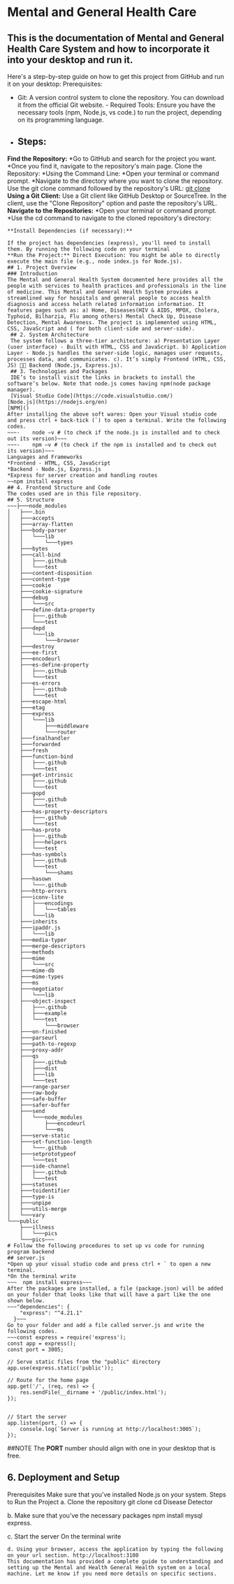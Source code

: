 # Mental and General Health Care
## This is the documentation of Mental and General Health Care System and how to incorporate it into your desktop and run it.
Here's a step-by-step guide on how to get this project from GitHub and run it on your desktop:
Prerequisites:
- Git: A version control system to clone the repository. You can download it from the official Git website.   - Required Tools: Ensure you have the necessary tools (npm, Node.js, vs code.) to run the project, depending on its programming language.
- ## Steps:
**Find the Repository:**
*Go to GitHub and search for the project you want.
*Once you find it, navigate to the repository's main page. Clone the Repository:
*Using the Command Line:
*Open your terminal or command prompt.
*Navigate to the directory where you want to clone the repository. Use the git clone command followed by the repository's URL:
[git clone](https://github.com/pauwan-github/PLP-Hackathon.git)
**Using a Git Client:** Use a Git client like GitHub Desktop or SourceTree.   In the client, use the "Clone Repository" option and paste the repository's URL. **Navigate to the Repositories:**
  *Open your terminal or command prompt.
  *Use the cd command to navigate to the cloned repository's directory:
~~~ cd PLP-Hackathon~~~
**Install Dependencies (if necessary):**

If the project has dependencies (express), you'll need to install them. By running the following code on your terminal
**Run the Project:** Direct Execution: You might be able to directly execute the main file (e.g., node index.js for Node.js).
## 1. Project Overview
### Introduction
The Mental and General Health System documented here provides all the people with services to health practices and professionals in the line of medicine. This Mental and General Health System provides a streamlined way for hospitals and general people to access health diagnosis and access helath related information information. It features pages such as: a) Home, Diseases(HIV & AIDS, MPOX, Cholera, Typhoid, Bilharzia, Flu among others) Mental Check Up, Disease Detection, Mental Awareness. The project is implemented using HTML, CSS, JavaScript and ( for both client-side and server-side).
 ## 2. System Architecture
 The system follows a three-tier architecture: a) Presentation Layer (user interface) - Built with HTML, CSS and JavaScript. b) Application Layer - Node.js handles the server-side logic, manages user requests, processes data, and communicates. c). It’s simply Frontend (HTML, CSS, JS)  Backend (Node.js, Express.js).
 ## 3. Technologies and Packages
 IDE’s to install visit the links in brackets to install the software’s below. Note that node.js comes having npm(node package manager).
 [Visual Studio Code](https://code.visualstudio.com/)
[Node.js](https://nodejs.org/en)
[NPM]()
After installing the above soft wares: Open your Visual studio code and press ctrl + back-tick (`) to open a terminal. Write the following codes.
~~~-	node –v # (to check if the node.js is installed and to check out its version)~~~
~~~-	npm –v # (to check if the npm is installed and to check out its version)~~~
Languages and Frameworks
*Frontend - HTML, CSS, JavaScript
*Backend - Node.js, Express.js
*Express for server creation and handling routes
~~npm install express
## 4. Frontend Structure and Code
The codes used are in this file repository.
## 5. Structure
~~~├───node_modules
│   ├───.bin
│   ├───accepts
│   ├───array-flatten
│   ├───body-parser
│   │   └───lib
│   │       └───types
│   ├───bytes
│   ├───call-bind
│   │   ├───.github
│   │   └───test
│   ├───content-disposition
│   ├───content-type
│   ├───cookie
│   ├───cookie-signature
│   ├───debug
│   │   └───src
│   ├───define-data-property
│   │   ├───.github
│   │   └───test
│   ├───depd
│   │   └───lib
│   │       └───browser
│   ├───destroy
│   ├───ee-first
│   ├───encodeurl
│   ├───es-define-property
│   │   ├───.github
│   │   └───test
│   ├───es-errors
│   │   ├───.github
│   │   └───test
│   ├───escape-html
│   ├───etag
│   ├───express
│   │   └───lib
│   │       ├───middleware
│   │       └───router
│   ├───finalhandler
│   ├───forwarded
│   ├───fresh
│   ├───function-bind
│   │   ├───.github
│   │   └───test
│   ├───get-intrinsic
│   │   ├───.github
│   │   └───test
│   ├───gopd
│   │   ├───.github
│   │   └───test
│   ├───has-property-descriptors
│   │   ├───.github
│   │   └───test
│   ├───has-proto
│   │   ├───.github
│   │   ├───helpers
│   │   └───test
│   ├───has-symbols
│   │   ├───.github
│   │   └───test
│   │       └───shams
│   ├───hasown
│   │   └───.github
│   ├───http-errors
│   ├───iconv-lite
│   │   ├───encodings
│   │   │   └───tables
│   │   └───lib
│   ├───inherits
│   ├───ipaddr.js
│   │   └───lib
│   ├───media-typer
│   ├───merge-descriptors
│   ├───methods
│   ├───mime
│   │   └───src
│   ├───mime-db
│   ├───mime-types
│   ├───ms
│   ├───negotiator
│   │   └───lib
│   ├───object-inspect
│   │   ├───.github
│   │   ├───example
│   │   └───test
│   │       └───browser
│   ├───on-finished
│   ├───parseurl
│   ├───path-to-regexp
│   ├───proxy-addr
│   ├───qs
│   │   ├───.github
│   │   ├───dist
│   │   ├───lib
│   │   └───test
│   ├───range-parser
│   ├───raw-body
│   ├───safe-buffer
│   ├───safer-buffer
│   ├───send
│   │   └───node_modules
│   │       ├───encodeurl
│   │       └───ms
│   ├───serve-static
│   ├───set-function-length
│   │   └───.github
│   ├───setprototypeof
│   │   └───test
│   ├───side-channel
│   │   ├───.github
│   │   └───test
│   ├───statuses
│   ├───toidentifier
│   ├───type-is
│   ├───unpipe
│   ├───utils-merge
│   └───vary
└───public
    ├───illness
    │   └───pics
    └───pics~~~
# Follow the following procedures to set up vs code for running program backend
## server.js
*Open up your visual studio code and press ctrl + ` to open a new terminal.
*On the terminal write
~~~  npm install express~~~
After the packages are installed, a file (package.json) will be added on your folder that looks like that will have a part like the one shown below.
~~~"dependencies": {
    "express": "^4.21.1"
  }~~~
Go to your folder and add a file called server.js and write the following codes.
~~~const express = require('express');
const app = express();
const port = 3005;

// Serve static files from the "public" directory
app.use(express.static('public'));

// Route for the home page
app.get('/', (req, res) => {
    res.sendFile(__dirname + '/public/index.html');
});


// Start the server
app.listen(port, () => {
    console.log(`Server is running at http://localhost:3005`);
});
~~~
##NOTE
The **PORT** number should align with one in your desktop that is free.

## 6. Deployment and Setup
Prerequisites Make sure that you’ve installed Node.js on your system. Steps to Run the Project
a. Clone the repository git clone cd Disease Detector

b. Make sure that you’ve the necessary packages npm install mysql express.

c. Start the server On the terminal write
~~~node server.js~~~
d. Using your browser, access the application by typing the following on your url section. http://localhost:3100
This documentation has provided a complete guide to understanding and setting up the Mental and Health General Health system on a local machine. Let me know if you need more details on specific sections.
 
